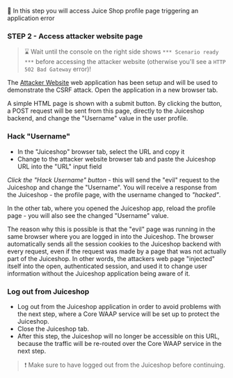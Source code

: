 &#127919; In this step you will access Juice Shop profile page triggering an application error

### STEP 2 - Access attacker website page

> &#8987; Wait until the console on the right side shows `*** Scenario ready ***` before accessing the attacker website (otherwise you'll see a `HTTP 502 Bad Gateway` error)!

The [Attacker Website]({{TRAFFIC_HOST1_9090}}) web application has been setup and will be used to demonstrate the 
CSRF attack. Open the application in a new browser tab.

A simple HTML page is shown with a submit button. By clicking the button, a POST request will be sent from
this page, directly to the Juiceshop backend, and change the "Username" value in the user profile.

### Hack "Username"

* In the "Juiceshop" browser tab, select the URL and copy it
* Change to the attacker website browser tab and paste the Juiceshop URL into the "URL" input field

*Click the "Hack Username" button* - this will send the "evil" request to the Juiceshop and change the "Username". 
You will receive a response from the Juiceshop - the profile page, with the username changed to *"hacked"*.

In the other tab, where you opened the Juiceshop app, reload the profile page - you will also see
the changed "Username" value.

The reason why this is possible is that the "evil" page was running in the same browser where you are logged in into
the Juiceshop. The browser automatically sends all the session cookies to the Juiceshop backend with every request,
even if the request was made by a page that was not actually part of the Juiceshop. In other words, the attackers web page
"injected" itself into the open, authenticated session, and used it to change user information without the Juiceshop
application being aware of it.

### Log out from Juiceshop

* Log out from the Juiceshop application in order to avoid problems with the next step, where a Core WAAP service
will be set up to protect the Juiceshop.
* Close the Juiceshop tab.
* After this step, the Juiceshop will no longer be accessible on this URL, because the traffic
  will be re-routed over the Core WAAP service in the next step.

> &#10071; Make sure to have logged out from the Juiceshop before continuing.
